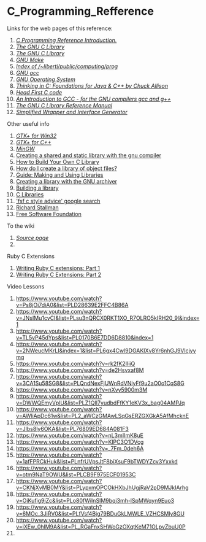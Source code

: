 C_Programming_Refference
========================

Links for the web pages of this reference:

1. [*C Programming Reference Introduction.*](http://www.lix.polytechnique.fr/~liberti/public/computing/prog/c/)
2. [*The GNU C Library*](http://www.lix.polytechnique.fr/~liberti/public/computing/prog/libc.html)
3. [*The GNU C Library*](http://www.gnu.org/software/libc/manual/)
4. [*GNU Make*](http://www.gnu.org/software/make/manual/)
5. [*Index of /~liberti/public/computing/prog*](http://www.lix.polytechnique.fr/~liberti/public/computing/prog/)
6. [*GNU gcc*](http://gcc.gnu.org/onlinedocs/index.html#DIR)
7. [*GNU Operating System*](http://www.gnu.org/)
8. [*Thinking in C: Foundations for Java & C++ by Chuck Allison*](http://mindview.net/CDs/ThinkingInC/beta3)
9. [*Head First C code*](https://github.com/dogriffiths/HeadFirstC)
10. [*An Introduction to GCC - for the GNU compilers gcc and g++*](http://www.network-theory.co.uk/docs/gccintro/)
11. [*The GNU C Library Reference Manual*](http://www.gnu.org/software/libc/manual/pdf/libc.pdf)
12. [*Simplified Wrapper and Interface Generator*](http://www.swig.org/)

Other useful info

1. [*GTK+ for Win32*](http://www.gtk.org/download/win32.php)
2. [*GTK+ for C++*](http://www.gtkmm.org/en/)
3. [*MinGW*](http://nuwen.net/mingw.html)
4. [Creating a shared and static library with the gnu compiler ](http://www.adp-gmbh.ch/cpp/gcc/create_lib.html)
5. [How to Build Your Own C Library](http://www.cs.dartmouth.edu/~campbell/cs50/buildlib.html)
6. [How do I create a library of object files?](http://www.delorie.com/djgpp/v2faq/faq8_22.html)
7. [Guide: Making and Using Libraries](http://www.delorie.com/djgpp/doc/ug/larger/archives.html)
8. [Creating a library with the GNU archiver](http://www.network-theory.co.uk/docs/gccintro/gccintro_79.html)
9. [Building a library](http://crasseux.com/books/ctutorial/Building-a-library.html)
10. [C Libraries](http://www.cs.swarthmore.edu/~newhall/unixhelp/howto_C_libraries.html)
11. ['fsf c style advice' google search](http://bit.ly/1HRG7xs)
12. [Richard Stallman](https://en.wikipedia.org/wiki/Richard_Stallman)
13. [Free Software Foundation](https://en.wikipedia.org/wiki/Free_Software_Foundation)

To the wiki

1. [*Source page*](https://github.com/DouglasAllen/C_Programming_Refference/wiki/Source-links)
2. 

Ruby C Extensions

1. [Writing Ruby C extensions: Part 1](http://tenderlovemaking.com/2009/12/)
2. [Writing Ruby C Extensions: Part 2](http://tenderlovemaking.com/2010/12/11/writing-ruby-c-extensions-part-2.html#)

Video Lessons

1. https://www.youtube.com/watch?v=Ps8jOj7diA0&list=PLD28639E2FFC4B86A
1. https://www.youtube.com/watch?v=JNsIMu1cvCI&list=PLsu3nQRCX0RKT1XO_R7OLRO5kIRH20_9l&index=1
2. https://www.youtube.com/watch?v=TL5vP45dYps&list=PL0170B6E7DD6D8810&index=1
3. https://www.youtube.com/watch?v=2NWeucMKrLI&index=1&list=PL6gx4Cwl9DGAKIXv8Yr6nhGJ9Vlcjyymq
4. https://www.youtube.com/watch?v=rk2fK2IIiiQ
5. https://www.youtube.com/watch?v=de2Hsvxaf8M
6. https://www.youtube.com/watch?v=3CA1Su58SG8&list=PLQndNexFjUWnRdVNiyFf9u2aO0o1CqS8G
7. https://www.youtube.com/watch?v=nXvy5900m3M
8. https://www.youtube.com/watch?v=DWWQEmyVplU&list=PLZ1QII7yudbdFfKY1eKV3x_bag04AMPJq
9. https://www.youtube.com/watch?v=AWliApDc61w&list=PL2_aWCzGMAwLSqGsERZGXGkA5AfMhcknE
10. https://www.youtube.com/watch?v=Jlbs8ly6OKA&list=PL76809ED684A081F3
11. https://www.youtube.com/watch?v=nL3mIImK8uE
12. https://www.youtube.com/watch?v=KlPC3O1DVcg
13. https://www.youtube.com/watch?v=_7Fm_0deh6A
14. https://www.youtube.com/watch?v=1afFPRCkHuk&list=PLnfrUVpsJtF8biXsuF9bTWDYZcv3Yxxkd
15. https://www.youtube.com/watch?v=otm9NaT9OWU&list=PLCB9F975ECF01953C
16. https://www.youtube.com/watch?v=CKNjXvMB0MY&list=PLypxmOPCOkHXbJhUgjRaV2pD9MJkIArhg
17. https://www.youtube.com/watch?v=OiKufig9jZc&list=PLo80fWiInSIM9bqj3mh-lSpMWqyn9Euo3
18. https://www.youtube.com/watch?v=6MOc_3JiRV0&list=PLfVsf4Bjg79BDuGkLMWLE_VZHCSMly8GU
19. https://www.youtube.com/watch?v=iXEw_0hlM9A&list=PL_RGaFnxSHWoGzOXqtKeM71OLpvZbuU0P
20. 
